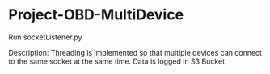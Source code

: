 # Project-OBD-MultiDevice
Run socketListener.py

Description:
Threading is implemented so that multiple devices can connect to the same socket at the same time.
Data is logged in S3 Bucket

